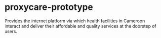 # proxycare-prototype
Provides the internet platform via which health facilities in Cameroon interact and deliver their affordable and quality services at the doorstep of users.
